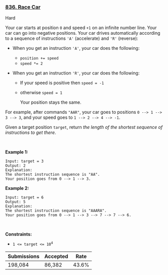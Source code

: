 ### [836. Race Car](https://leetcode.com/problems/race-car/description/)

Hard

Your car starts at position `` 0 `` and speed `` +1 `` on an infinite number line. Your car can go into negative positions. Your car drives automatically according to a sequence of instructions `` 'A' `` (accelerate) and `` 'R' `` (reverse):

*   When you get an instruction `` 'A' ``, your car does the following:	
    
    *   `` position += speed ``
    *   `` speed *= 2 ``
    
    
    
*   When you get an instruction `` 'R' ``, your car does the following:	
    
    *   If your speed is positive then `` speed = -1 ``
    *   otherwise `` speed = 1 ``
    
    
    	Your position stays the same.

For example, after commands `` "AAR" ``, your car goes to positions `` 0 --> 1 --> 3 --> 3 ``, and your speed goes to `` 1 --> 2 --> 4 --> -1 ``.

Given a target position `` target ``, return _the length of the shortest sequence of instructions to get there_.

 

<strong class="example">Example 1:</strong>

```
Input: target = 3
Output: 2
Explanation: 
The shortest instruction sequence is "AA".
Your position goes from 0 --> 1 --> 3.
```

<strong class="example">Example 2:</strong>

```
Input: target = 6
Output: 5
Explanation: 
The shortest instruction sequence is "AAARA".
Your position goes from 0 --> 1 --> 3 --> 7 --> 7 --> 6.
```

 

__Constraints:__

*   <code>1 <= target <= 10<sup>4</sup></code>

| Submissions    | Accepted     | Rate   |
| -------------- | ------------ | ------ |
| 198,084 | 86,382 | 43.6% |
